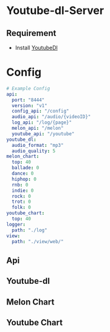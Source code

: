 # Youtube-dl-Server

## Requirement
* Install [YoutubeDl](https://github.com/ytdl-org/youtube-dl)

# Config

```yaml
# Example Config
api:
  port: "8444"
  version: "v1"
  config_api: "/config"
  audio_api: "/audio/{videoID}"
  log_api: "/log/{page}"
  melon_api: "/melon"
  youtube_api: "/youtube"
youtube_dl:
  audio_format: "mp3"
  audio_quality: 5
melon_chart:
  top: 40
  ballade: 0
  dance: 0
  hiphop: 0
  rnb: 0
  indie: 0
  rock: 0
  trot: 0
  folk: 0
youtube_chart:
  top: 40
logger:
  path: "./log"
view:
  path: "./view/web/"
```
## Api
## Youtube-dl
## Melon Chart
## Youtube Chart
